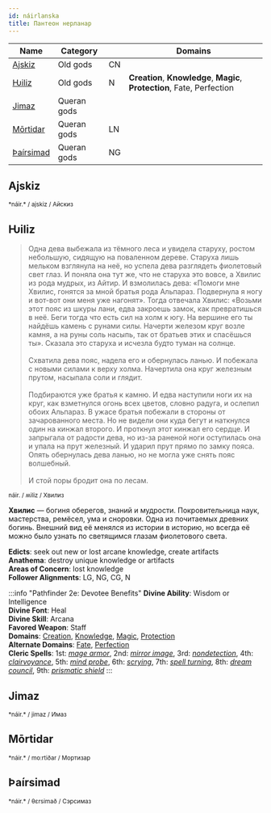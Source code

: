 ```yaml
---
id: náirlanska
title: Пантеон нерланар
---
```


| Name                    | Category    |     | Domains                                                                  |
| ----------------------- | ----------- | --- | ------------------------------------------------------------------------ |
| [Ajskiz](#ajskiz)       | Old gods    | CN  |                                                                          |
| [Ƕiliz](#ƕiliz)         | Old gods    | N   | **Creation**, **Knowledge**, **Magic**, **Protection**, Fate, Perfection |
| [Jimaz](#jimaz)         | Queran gods |     |                                                                          |
| [Mōrtidar](#mōrtidar)   | Queran gods | LN  |                                                                          |
| [Þaírsimad](#þaírsimad) | Queran gods | NG  |                                                                          |

## Ajskiz

<small>
*náir.*  / ajskiz / Айскиз
</small>

## Ƕiliz

> Одна дева выбежала из тёмного леса и увидела старуху, ростом небольшую, сидящую на поваленном дереве. Старуха лишь мельком взглянула на неё, но успела дева разглядеть фиолетовый свет глаз. И поняла она тут же, что не старуха это вовсе, а Хвилис из рода мудрых, из Айтир. И взмолилась дева: «Помоги мне Хвилис, гонятся за мной братья рода Альпараз. Подвернула я ногу и вот-вот они меня уже нагонят». Тогда отвечала Хвилис: «Возьми этот пояс из шкуры лани, едва закроешь замок, как превратишься в неё. Беги тогда что есть сил на холм к югу. На вершине его ты найдёшь камень с рунами силы. Начерти железом круг возле камня, а на руны соль насыпь, так от братьев этих и спасёшься ты». Сказала это старуха и исчезла будто туман на солнце.<br/><br/>
Схватила дева пояс, надела его и обернулась ланью. И побежала с новыми силами к верху холма. Начертила она круг железным прутом, насыпала соли и глядит.<br/><br/>
Подбираются уже братья к камню. И едва наступили ноги их на круг, как взметнулся огонь всех цветов, словно радуга, и ослепил обоих Альпараз. В ужасе братья побежали в стороны от зачарованного места. Но не видели они куда бегут и наткнулся один на кинжал второго. И проткнул этот кинжал его сердце. И запрыгала от радости дева, но из-за раненой ноги оступилась она и упала на прут железный. И ударил прут прямо по замку пояса. Опять обернулась дева ланью, но не могла уже снять пояс волшебный.<br/><br/>
И стой поры бродит она по лесам.

<small>
náir. / ʍiliz / Хвилиз
</small>

**Хвилис** — богиня оберегов, знаний и мудрости. Покровительница наук, мастерства, ремёсел, ума и сноровки. Одна из почитаемых древних богинь. Внешний вид её менялся из истории в историю, но всегда её можно было узнать по светящимся глазам фиолетового света.

**Edicts**: seek out new or lost arcane knowledge, create artifacts  
**Anathema**: destroy unique knowledge or artifacts  
**Areas of Concern**: lost knowledge  
**Follower Alignments**: LG, NG, CG, N  

:::info "Pathfinder 2e: Devotee Benefits"
**Divine Ability**: Wisdom or Intelligence  
**Divine Font**: Heal  
**Divine Skill**: Arcana  
**Favored Weapon**: Staff  
**Domains**: [Creation](https://2e.aonprd.com/Domains.aspx?ID=5), [Knowledge](https://2e.aonprd.com/Domains.aspx?ID=17), [Magic](https://2e.aonprd.com/Domains.aspx?ID=19), [Protection](https://2e.aonprd.com/Domains.aspx?ID=27)  
**Alternate Domains**: [Fate](https://2e.aonprd.com/Domains.aspx?ID=12), [Perfection](https://2e.aonprd.com/Domains.aspx?ID=26)  
**Cleric Spells**: 1st: [*mage armor*](https://2e.aonprd.com/Spells.aspx?ID=176), 2nd: [*mirror image*](https://2e.aonprd.com/Spells.aspx?ID=197), 3rd: [*nondetection*](https://2e.aonprd.com/Spells.aspx?ID=209), 4th: [*clairvoyance*](https://2e.aonprd.com/Spells.aspx?ID=40), 5th: [*mind probe*](https://2e.aonprd.com/Spells.aspx?ID=193), 6th: [*scrying*](https://2e.aonprd.com/Spells.aspx?ID=268), 7th: [*spell turning*](https://2e.aonprd.com/Spells.aspx?ID=297), 8th: [*dream council*](https://2e.aonprd.com/Spells.aspx?ID=89), 9th: [*prismatic shield*](https://2e.aonprd.com/Spells.aspx?ID=838)
:::

## Jimaz

<small>
*náir.*  / jimaz / Имаз
</small>

## Mōrtidar

<small>
*náir.*  / moːrtiðar / Мортизар
</small>

## Þaírsimad

<small>
*náir.*  / θɛrsimað / Сэрсимаз
</small>